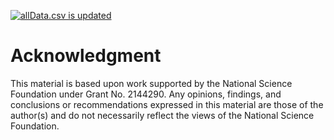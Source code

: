 [![allData.csv is updated](https://github.com/kmmukut/vizData/actions/workflows/main.yml/badge.svg)](https://github.com/kmmukut/vizData/actions/workflows/main.yml)

# Acknowledgment

This material is based upon work supported by the National Science Foundation under Grant No. 2144290. Any opinions, findings, and conclusions or recommendations expressed in this material are those of the author(s) and do not necessarily reflect the views of the National Science Foundation.
